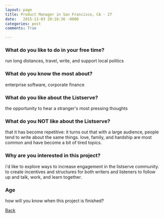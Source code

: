 ```yaml
---
layout: page
title: Product Manager in San Francisco, CA - 27
date:   2015-12-03 20:16:36 -0800
categories: post
comments: True

---
```


### What do you like to do in your free time?
<p>run long distances, travel, write, and support local politics</p>

### What do you know the most about?
<p>enterprise software, corporate finance</p>

### What do you like about the Listserve?
<p>the opportunity to hear a stranger's most pressing thoughts</p>

### What do you NOT like about the Listserve?
<p>that it has become repetitive: it turns out that with a large audience, people tend to write about the same things. love, family, and hardship are most common and have become a bit of tired topics.</p>

### Why are you interested in this project?
<p>i'd like to explore ways to increase engagement in the listserve community. to create incentives and structures for both writers and listeners to follow up and talk, work, and learn together.</p>

### Age
<p>how will you know when this project is finished?</p>

[Back][1]

[1]: /home/responders/all